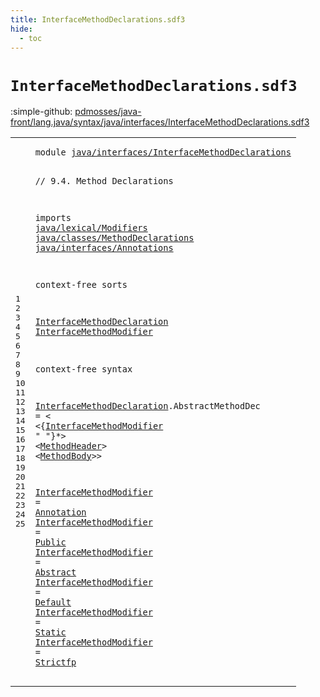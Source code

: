```yaml
---
title: InterfaceMethodDeclarations.sdf3
hide:
  - toc
---
```


# `InterfaceMethodDeclarations.sdf3`

:simple-github: [pdmosses/java-front/lang.java/syntax/java/interfaces/InterfaceMethodDeclarations.sdf3]

[pdmosses/java-front/lang.java/syntax/java/interfaces/InterfaceMethodDeclarations.sdf3]: https://github.com/pdmosses/java-front/blob/master/lang.java/syntax/java/interfaces/InterfaceMethodDeclarations.sdf3 "The source file on GitHub"

<div class="sdf3"><table class="highlighttable"><tbody><tr><td class="linenos"><div class="linenodiv"><pre><span></span>1
2
3
4
5
6
7
8
9
10
11
12
13
14
15
16
17
18
19
20
21
22
23
24
25
</pre></div></td>
<td class="code"><pre><code><span class="keyword">module</span> <a href="../InterfaceDeclarations.sdf3/#java/interfaces/InterfaceMethodDeclarations_295_338" id="java/interfaces/InterfaceMethodDeclarations_7_50" title="Referenced at ../InterfaceDeclarations.sdf3 line 13; ../Main.sdf3 line 7">java/interfaces/InterfaceMethodDeclarations</a>

<span class="layout">// 9.4. Method Declarations</span>

<span class="keyword">imports</span>
  <a href="../../lexical/Modifiers.sdf3/#java/lexical/Modifiers_7_29" id="java/lexical/Modifiers_91_113" title="Defined at ../../lexical/Modifiers.sdf3 line 1">java/lexical/Modifiers</a>
  <a href="../../classes/MethodDeclarations.sdf3/#java/classes/MethodDeclarations_7_38" id="java/classes/MethodDeclarations_116_147" title="Defined at ../../classes/MethodDeclarations.sdf3 line 1">java/classes/MethodDeclarations</a>
  <a href="../Annotations.sdf3/#java/interfaces/Annotations_7_34" id="java/interfaces/Annotations_150_177" title="Defined at ../Annotations.sdf3 line 1">java/interfaces/Annotations</a>

<span class="keyword">context-free sorts</span>

  <a href="../InterfaceDeclarations.sdf3/#InterfaceMethodDeclaration_1114_1140" id="InterfaceMethodDeclaration_201_227" title="Referenced at ../InterfaceDeclarations.sdf3 line 44">InterfaceMethodDeclaration</a>
  <a href="#InterfaceMethodModifier_334_357" id="InterfaceMethodModifier_230_253" title="Referenced at line 18">InterfaceMethodModifier</a> 

<span class="keyword">context-free syntax</span>
  
  <a href="../InterfaceDeclarations.sdf3/#InterfaceMethodDeclaration_1114_1140" id="InterfaceMethodDeclaration_281_307" title="Referenced at ../InterfaceDeclarations.sdf3 line 44">InterfaceMethodDeclaration</a>.<span class="cons_Constructor"><span id="AbstractMethodDec_308_325" title="Not referenced locally, nor via imports">AbstractMethodDec</span></span> = &lt;
  &lt;{<a href="#InterfaceMethodModifier_230_253" id="InterfaceMethodModifier_334_357" title="Defined at line 13, 20, 21, 22, 23, 24, 25">InterfaceMethodModifier</a> <span class="cons_Lit">" "</span>}*&gt; &lt;<a href="../../classes/MethodDeclarations.sdf3/#MethodHeader_320_332" id="MethodHeader_366_378" title="Defined at ../../classes/MethodDeclarations.sdf3 line 16, 33, 36">MethodHeader</a>&gt; &lt;<a href="../../classes/MethodDeclarations.sdf3/#MethodBody_386_396" id="MethodBody_381_391" title="Defined at ../../classes/MethodDeclarations.sdf3 line 21, 56, 57">MethodBody</a>&gt;&gt;
  
  <a href="#InterfaceMethodModifier_334_357" id="InterfaceMethodModifier_399_422" title="Referenced at line 18">InterfaceMethodModifier</a> = <a href="../Annotations.sdf3/#Annotation_158_168" id="Annotation_425_435" title="Defined at ../Annotations.sdf3 line 12, 19, 20, 21">Annotation</a>
  <a href="#InterfaceMethodModifier_334_357" id="InterfaceMethodModifier_438_461" title="Referenced at line 18">InterfaceMethodModifier</a> = <a href="../../lexical/Modifiers.sdf3/#Public_201_207" id="Public_464_470" title="Defined at ../../lexical/Modifiers.sdf3 line 14, 29">Public</a>
  <a href="#InterfaceMethodModifier_334_357" id="InterfaceMethodModifier_473_496" title="Referenced at line 18">InterfaceMethodModifier</a> = <a href="../../lexical/Modifiers.sdf3/#Abstract_141_149" id="Abstract_499_507" title="Defined at ../../lexical/Modifiers.sdf3 line 8, 23">Abstract</a>
  <a href="#InterfaceMethodModifier_334_357" id="InterfaceMethodModifier_510_533" title="Referenced at line 18">InterfaceMethodModifier</a> = <a href="../../lexical/Modifiers.sdf3/#Default_152_159" id="Default_536_543" title="Defined at ../../lexical/Modifiers.sdf3 line 9, 24">Default</a>
  <a href="#InterfaceMethodModifier_334_357" id="InterfaceMethodModifier_546_569" title="Referenced at line 18">InterfaceMethodModifier</a> = <a href="../../lexical/Modifiers.sdf3/#Static_210_216" id="Static_572_578" title="Defined at ../../lexical/Modifiers.sdf3 line 15, 30">Static</a>
  <a href="#InterfaceMethodModifier_334_357" id="InterfaceMethodModifier_581_604" title="Referenced at line 18">InterfaceMethodModifier</a> = <a href="../../lexical/Modifiers.sdf3/#Strictfp_219_227" id="Strictfp_607_615" title="Defined at ../../lexical/Modifiers.sdf3 line 16, 31">Strictfp</a>
</code></pre></td></tr></tbody></table></div>
